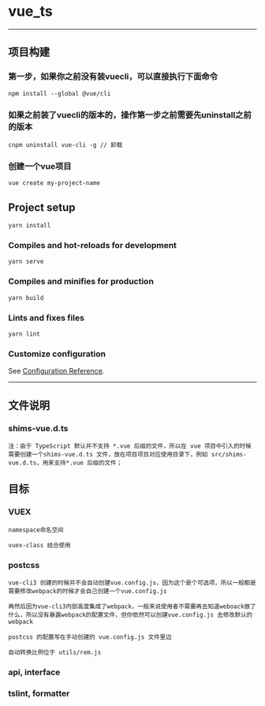 # vue_ts
---

## 项目构建

### 第一步，如果你之前没有装vuecli，可以直接执行下面命令
```
npm install --global @vue/cli
```

### 如果之前装了vuecli的版本的，操作第一步之前需要先uninstall之前的版本
```
cnpm uninstall vue-cli -g // 卸载
```

### 创建一个vue项目
```
vue create my-project-name
```

## Project setup
```
yarn install
```

### Compiles and hot-reloads for development
```
yarn serve
```

### Compiles and minifies for production
```
yarn build
```

### Lints and fixes files
```
yarn lint
```

### Customize configuration
See [Configuration Reference](https://cli.vuejs.org/config/).

---
## 文件说明

### shims-vue.d.ts
```
注：由于 TypeScript 默认并不支持 *.vue 后缀的文件，所以在 vue 项目中引入的时候需要创建一个shims-vue.d.ts 文件，放在项目项目对应使用目录下，例如 src/shims-vue.d.ts，用来支持*.vue 后缀的文件；
```

## 目标

### VUEX
```
namespace命名空间
```
```
vuex-class 结合使用
```

### postcss
```
vue-cli3 创建的时候并不会自动创建vue.config.js，因为这个是个可选项，所以一般都是需要修改webpack的时候才会自己创建一个vue.config.js

再然后因为vue-cli3内部高度集成了webpack，一般来说使用者不需要再去知道weboack做了什么，所以没有暴露webpack的配置文件，但你依然可以创建vue.config.js 去修改默认的webpack

postcss 的配置写在手动创建的 vue.config.js 文件里边

自动转换比例位于 utils/rem.js
```


### api, interface

### tslint, formatter

